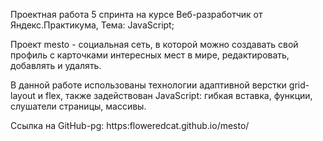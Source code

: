 Проектная работа 5 спринта на курсе Веб-разработчик от Яндекс.Практикума,
Тема: JavaScript;

Проект mesto - социальная сеть, в которой можно создавать свой профиль с карточками интересных мест в мире, редактировать, добавлять и удалять.

В данной работе использованы технологии адаптивной верстки grid-layout и flex, 
также задействован JavaScript: гибкая вставка, функции, слушатели страницы, массивы.

Ссылка на GitHub-pg: https:floweredcat.github.io/mesto/